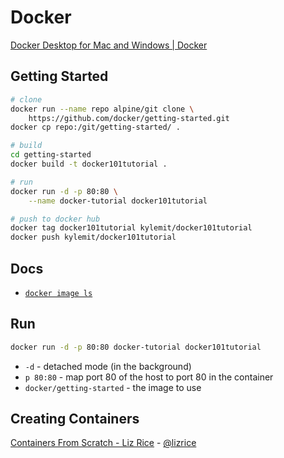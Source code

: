 # Docker

[Docker Desktop for Mac and Windows | Docker](https://www.docker.com/products/docker-desktop)


## Getting Started

```bash
# clone
docker run --name repo alpine/git clone \
    https://github.com/docker/getting-started.git
docker cp repo:/git/getting-started/ .

# build
cd getting-started
docker build -t docker101tutorial .

# run
docker run -d -p 80:80 \
    --name docker-tutorial docker101tutorial

# push to docker hub
docker tag docker101tutorial kylemit/docker101tutorial
docker push kylemit/docker101tutorial
```

## Docs

* [`docker image ls`](https://docs.docker.com/engine/reference/commandline/image_ls/)

## Run

```bash
docker run -d -p 80:80 docker-tutorial docker101tutorial
```

* `-d` - detached mode (in the background)
* `p 80:80` - map port 80 of the host to port 80 in the container
* `docker/getting-started` - the image to use

## Creating Containers

[Containers From Scratch - Liz Rice](https://www.youtube.com/watch?v=8fi7uSYlOdc) - [@lizrice](https://twitter.com/lizrice)
